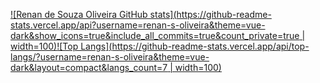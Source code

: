 [![Renan de Souza Oliveira GitHub stats](https://github-readme-stats.vercel.app/api?username=renan-s-oliveira&theme=vue-dark&show_icons=true&include_all_commits=true&count_private=true | width=100)](https://github.com/renan-s-oliveira/)[![Top Langs](https://github-readme-stats.vercel.app/api/top-langs/?username=renan-s-oliveira&theme=vue-dark&layout=compact&langs_count=7 | width=100)](https://github.com/renan-s-oliveira/)


